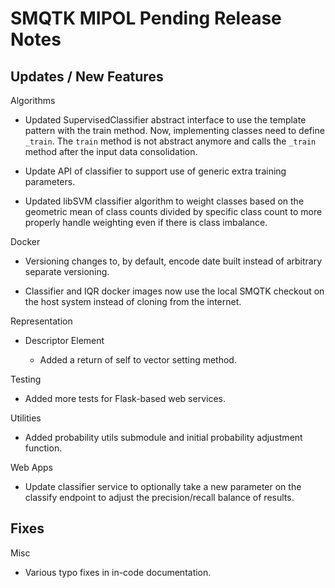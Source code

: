 SMQTK MIPOL Pending Release Notes
=================================


Updates / New Features
----------------------

Algorithms

- Updated SupervisedClassifier abstract interface to use the template pattern
  with the train method. Now, implementing classes need to define
  ``_train``. The ``train`` method is not abstract anymore and calls the
  ``_train`` method after the input data consolidation.

- Update API of classifier to support use of generic extra training parameters.

- Updated libSVM classifier algorithm to weight classes based on the geometric
  mean of class counts divided by specific class count to more properly handle
  weighting even if there is class imbalance.

Docker

- Versioning changes to, by default, encode date built instead of arbitrary
  separate versioning.

- Classifier and IQR docker images now use the local SMQTK checkout on the host
  system instead of cloning from the internet.

Representation

- Descriptor Element

  - Added a return of self to vector setting method.

Testing

- Added more tests for Flask-based web services.

Utilities

- Added probability utils submodule and initial probability adjustment function.

Web Apps

- Update classifier service to optionally take a new parameter on the classify
  endpoint to adjust the precision/recall balance of results.


Fixes
-----

Misc

- Various typo fixes in in-code documentation.

